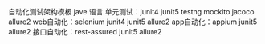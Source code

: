 自动化测试架构模板
jave 语言
单元测试：junit4 junit5 testng mockito jacoco allure2
web自动化：selenium junit4 junit5 allure2 
app自动化：appium junit5 allure2
接口自动化：rest-assured junit5 allure2

